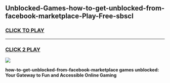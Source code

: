 
## Unblocked-Games-how-to-get-unblocked-from-facebook-marketplace-Play-Free-sbscl
<h3>
<a href="https://premium76.site?title=how-to-get-unblocked-from-facebook-marketplace&ref=20M">CLICK TO PLAY</a></h3>
<hr>

<h3>
<a href="https://premium76.site?title=how-to-get-unblocked-from-facebook-marketplace&ref=20M">CLICK 2 PLAY</a>
  
</h3>

<a href="https://premium76.site?title=how-to-get-unblocked-from-facebook-marketplace&ref=19M"><img src="https://clearcache.store/games.png"></a>


**how-to-get-unblocked-from-facebook-marketplace games unblocked: Your Gateway to Fun and Accessible Online Gaming**
